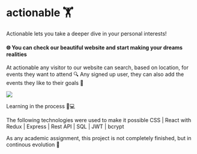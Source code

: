 # actionable 🏋️
Actionable lets you take a deeper dive in your personal interests!

#### 🌐 You can check our beautiful website and start making your dreams realities 

At actionable any visitor to our website can search, based on location, for events they want to attend 🔍
Any signed up user, they can also add the events they like to their goals 👤

![](public/actionable.png)

Learning in the process 📖💻

The following technologies were used to make it possible CSS | React with Redux | Express | Rest API | SQL | JWT | bcrypt

As any academic assignment, this project is not completely finished, but in continous evolution 🧬
